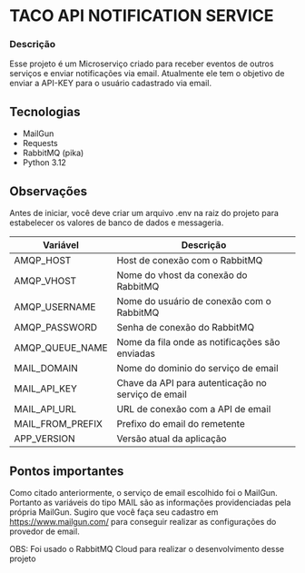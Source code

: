 # TACO API NOTIFICATION SERVICE

### Descrição

Esse projeto é um Microserviço criado para receber eventos de outros serviços e enviar notificações via email. 
Atualmente ele tem o objetivo de enviar a API-KEY para o usuário cadastrado via email.

## Tecnologias

* MailGun
* Requests
* RabbitMQ (pika)
* Python 3.12

## Observações

Antes de iniciar, você deve criar um arquivo .env na raiz do projeto para estabelecer os valores de banco de dados e messageria.

| Variável | Descrição |
| -------- | ------- |
| AMQP_HOST | Host de conexão com o RabbitMQ |
| AMQP_VHOST | Nome do vhost da conexão do RabbitMQ |
| AMQP_USERNAME | Nome do usuário de conexão com o RabbitMQ |
| AMQP_PASSWORD | Senha de conexão do RabbitMQ |
| AMQP_QUEUE_NAME | Nome da fila onde as notificações são enviadas |
| MAIL_DOMAIN | Nome do dominio do serviço de email |
| MAIL_API_KEY | Chave da API para autenticação no serviço de email |
| MAIL_API_URL | URL de conexão com a API de email |
| MAIL_FROM_PREFIX | Prefixo do email do remetente |
| APP_VERSION | Versão atual da aplicação |

## Pontos importantes

Como citado anteriormente, o serviço de email escolhido foi o MailGun.
Portanto as variáveis do tipo MAIL são as informações providenciadas pela própria MailGun.
Sugiro que você faça seu cadastro em https://www.mailgun.com/ para conseguir realizar as configurações do provedor de email.

OBS: Foi usado o RabbitMQ Cloud para realizar o desenvolvimento desse projeto


